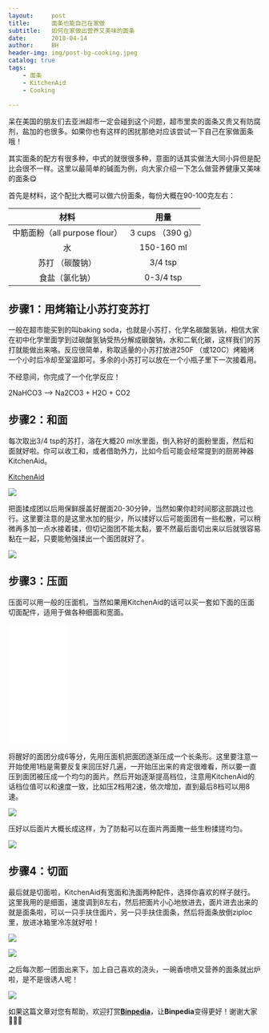 ```yaml
---
layout:     post
title:      面条也能自己在家做
subtitle:   如何在家做出营养又美味的面条
date:       2018-04-14
author:     BH
header-img: img/post-bg-cooking.jpeg
catalog: true
tags:
    - 面条
    - KitchenAid
    - Cooking
    
---
```


呆在美国的朋友们去亚洲超市一定会碰到这个问题，超市里卖的面条又贵又有防腐剂，盐加的也很多。如果你也有这样的困扰那绝对应该尝试一下自己在家做面条哦！

其实面条的配方有很多种，中式的就很很多种，意面的话其实做法大同小异但是配比会很不一样。这里以最简单的碱面为例，向大家介绍一下怎么做营养健康又美味的面条😋

首先是材料，这个配比大概可以做六份面条，每份大概在90-100克左右：

| 材料     |用量    | 
|:-------------:|:--------------:|
| 中筋面粉（all purpose flour）| 3 cups （390 g） |
| 水 |150-160 ml|
|苏打 （碳酸钠）| 3/4 tsp |
|食盐（氯化钠）| 0-3/4 tsp |

步骤1：用烤箱让小苏打变苏打
-----
一般在超市能买到的叫baking soda，也就是小苏打，化学名碳酸氢钠，相信大家在初中化学里面学到过碳酸氢钠受热分解成碳酸钠，水和二氧化碳，这样我们的苏打就能做出来咯。反应很简单，称取适量的小苏打放进250F （或120C）烤箱烤一个小时后冷却至室温即可。多余的小苏打可以放在一个小瓶子里下一次接着用。

不经意间，你完成了一个化学反应！

2NaHCO3 --> Na2CO3 + H2O + CO2

步骤2：和面
-----
每次取出3/4 tsp的苏打，溶在大概20 ml水里面，倒入称好的面粉里面，然后和面就好啦。你可以收工和，或者借助外力，比如今后可能会经常提到的厨房神器KitchenAid。

<a target="_blank" href="https://www.amazon.com/gp/search/ref=as_li_qf_sp_sr_tl?ie=UTF8&tag=binpedia-20&keywords=KitchenAid&index=aps&camp=1789&creative=9325&linkCode=ur2&linkId=7fb8c9b7259afd6ea2a9f696c0c22056">KitchenAid</a><img src="//ir-na.amazon-adsystem.com/e/ir?t=binpedia-20&l=ur2&o=1&camp=1789" width="1" height="1" border="0" alt="" style="border:none !important; margin:0px !important;" />

![](https://ws2.sinaimg.cn/large/006tKfTcgy1fqbpx24b2yj31kw23vkdy.jpg)

把面揉成团以后用保鲜膜盖好醒面20-30分钟，当然如果你赶时间那这部跳过也行。这里要注意的是这里水加的挺少，所以揉好以后可能面团有一些松散，可以稍微再多加一点水接着揉，但切记面团不能太黏，要不然最后面切出来以后就很容易黏在一起，只要能勉强揉出一个面团就好了。

![](https://ws3.sinaimg.cn/large/006tKfTcgy1fqbpwyt48sj31kw23vtt2.jpg)

步骤3：压面
-----
压面可以用一般的压面机，当然如果用KitchenAid的话可以买一套如下面的压面切面配件，适用于做各种细面和宽面。

<iframe style="width:120px;height:240px;" marginwidth="0" marginheight="0" scrolling="no" frameborder="0" src="//ws-na.amazon-adsystem.com/widgets/q?ServiceVersion=20070822&OneJS=1&Operation=GetAdHtml&MarketPlace=US&source=ac&ref=qf_sp_asin_til&ad_type=product_link&tracking_id=binpedia-20&marketplace=amazon&region=US&placement=B01DBGQR1K&asins=B01DBGQR1K&linkId=4db19c364aa5748e9bbf81c1a58a2315&show_border=false&link_opens_in_new_window=true&price_color=333333&title_color=0066c0&bg_color=ffffff">
    </iframe>
    
将醒好的面团分成6等分，先用压面机把面团逐渐压成一个长条形。这里要注意一开始使用1档是需要反复来回压好几遍，一开始压出来的肯定很难看，所以要一直压到面团被压成一个均匀的面片。然后开始逐渐提高档位，注意用KitchenAid的话档位值可以和速度一致，比如压2档用2速，依次增加，直到最后8档可以用8速。

![](https://ws4.sinaimg.cn/large/006tKfTcgy1fqbpwwawssj31kw23vwvx.jpg)

压好以后面片大概长成这样，为了防黏可以在面片两面撒一些生粉揉搓均匀。

![](https://ws1.sinaimg.cn/large/006tKfTcgy1fqbpwtp8a2j31kw16onpd.jpg)

步骤4：切面
-----
最后就是切面啦，KitchenAid有宽面和洗面两种配件，选择你喜欢的样子就行。这里我用的是细面，速度调到8左右，然后把面片小心地放进去，面片进去出来的就是面条啦，可以一只手扶住面片，另一只手扶住面条，然后将面条放倒ziploc里，放进冰箱里冷冻就好啦！

![](https://ws4.sinaimg.cn/large/006tKfTcgy1fqbpwpde9bj31kw23vtsa.jpg)

![](https://ws4.sinaimg.cn/large/006tKfTcgy1fqbpwmxp5uj31kw16oe7l.jpg)

之后每次那一团面出来下，加上自己喜欢的浇头，一碗香喷喷又营养的面条就出炉啦，是不是很诱人呢！

![](https://ws2.sinaimg.cn/large/006tKfTcgy1fqbpwk7ygrj31400u011d.jpg)

如果这篇文章对您有帮助，欢迎打赏[**Binpedia**](http://binpedia.com/03Donation)，让**Binpedia**变得更好！谢谢大家🙏🙏🙏
